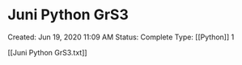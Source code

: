 # Juni Python GrS3

Created: Jun 19, 2020 11:09 AM
Status: Complete
Type: [[Python]] 1

[[Juni Python GrS3.txt]]